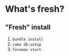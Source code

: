 What's fresh?
=============

"Fresh" install
---------------

1. `bundle install`
2. `rake db:setup`
3. `foreman start`
